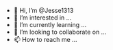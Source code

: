 - 👋 Hi, I’m @Jesse1313
- 👀 I’m interested in ...
- 🌱 I’m currently learning ...
- 💞️ I’m looking to collaborate on ...
- 📫 How to reach me ...

<!---
Jesse1313/Jesse1313 is a ✨ special ✨ repository because its `README.md` (this file) appears on your GitHub profile.
You can click the Preview link to tak look at your changes.
--->
